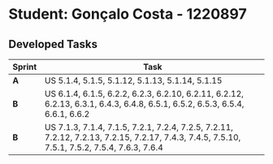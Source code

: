 # Student: Gonçalo Costa - 1220897

## Developed Tasks

| Sprint | Task                                                                                                                                         |
|--------|----------------------------------------------------------------------------------------------------------------------------------------------|
| **A**  | US 5.1.4, 5.1.5, 5.1.12, 5.1.13, 5.1.14, 5.1.15                                                                                              |
| **B**  | US 6.1.4, 6.1.5, 6.2.2, 6.2.3, 6.2.10, 6.2.11, 6.2.12, 6.2.13, 6.3.1, 6.4.3, 6.4.8, 6.5.1, 6.5.2, 6.5.3, 6.5.4, 6.6.1, 6.6.2                 |
| **B**  | US 7.1.3, 7.1.4, 7.1.5, 7.2.1, 7.2.4, 7.2.5, 7.2.11, 7.2.12, 7.2.13, 7.2.15, 7.2.17, 7.4.3, 7.4.5, 7.5.10, 7.5.1, 7.5.2, 7.5.4, 7.6.3, 7.6.4 |

